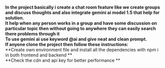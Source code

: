 
**In the project basically i create a chat room feature like we  create groups and discuss thoughts and also integrate gemini ai model 1.5 that help for solution.**\
**It help when any person works in a group and have some discussion on particular topic then without going to anywhere they can easily search there problems through it**\
**To use gemini ai use keyword @ai and give neat and clean prompt.**\
**If anyone clone the project then follow these instructions:**\
**Create own environment file and install all the dependencies with npm i  in both frontend and backend **\
**Check the cdn and api key for better performance **
